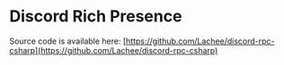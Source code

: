 # Discord Rich Presence

Source code is available here: [https://github.com/Lachee/discord-rpc-csharp](https://github.com/Lachee/discord-rpc-csharp)
